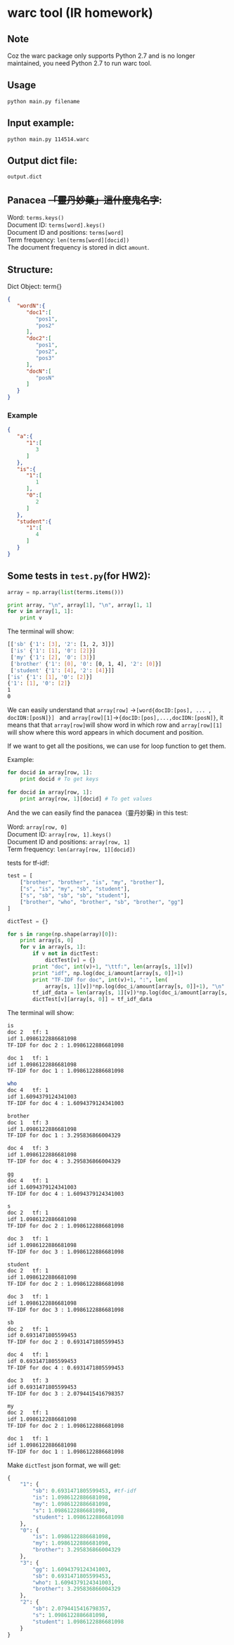 # warc tool (IR homework)

## Note
Coz the warc package only supports Python 2.7 and is no longer maintained, you need Python 2.7 to run warc tool. 

## Usage
`python main.py filename`

## Input example:
`python main.py 114514.warc`

## Output dict file:
`output.dict`

## Panacea ~~「靈丹妙藥」這什麼鬼名字~~:
Word: `terms.keys()`<br/>
Document ID: `terms[word].keys()`<br/>
Document ID and positions: `terms[word]`<br/>
Term frequency: `len(terms[word][docid])`<br/>
The document frequency is stored in dict `amount`.

## Structure:
Dict Object: term{}
```json
{
   "wordN":{
      "doc1":[
         "pos1",
         "pos2"
      ],
      "doc2":[
         "pos1",
         "pos2",
         "pos3"
      ],
      "docN":[
         "posN"
      ]
   }
}
```

### Example

```json
{
   "a":{
      "1":[
         3
      ]
   },
   "is":{
      "1":[
         1
      ],
      "0":[
         2
      ]
   },
   "student":{
      "1":[
         4
      ]
   }
}
```

## Some tests in `test.py`(for HW2):
```python
array = np.array(list(terms.items()))

print array, "\n", array[1], "\n", array[1, 1]
for v in array[1, 1]:
    print v
```

The terminal will show:
```bash
[['sb' {'1': [3], '2': [1, 2, 3]}]
 ['is' {'1': [1], '0': [2]}]
 ['my' {'1': [2], '0': [3]}]
 ['brother' {'1': [0], '0': [0, 1, 4], '2': [0]}]
 ['student' {'1': [4], '2': [4]}]] 
['is' {'1': [1], '0': [2]}] 
{'1': [1], '0': [2]}
1
0
```

We can easily understand that `array[row]` ->`[word{docID:[pos], ... , docIDN:[posN]}] ` and `array[row][1]`->`{docID:[pos],...,docIDN:[posN]}`, it means that that `array[row]`will show word in which row and `array[row][1]` will show where this word appears in which document and position.</br>

If we want to get all the positions, we can use for loop function to get them.

Example:

```Python
for docid in array[row, 1]:
    print docid # To get keys
    
for docid in array[row, 1]:
    print array[row, 1][docid] # To get values
```



And the we can easily find the panacea（靈丹妙藥) in this test:

Word: `array[row, 0]`<br/>
Document ID: `array[row, 1].keys()`<br/>
Document ID and positions: `array[row, 1]`<br/>
Term frequency: `len(array[row, 1][docid])`<br/>

tests for tf-idf:

```python
test = [
    ["brother", "brother", "is", "my", "brother"],
    ["s", "is", "my", "sb", "student"],
    ["s", "sb", "sb", "sb", "student"],
    ["brother", "who", "brother", "sb", "brother", "gg"]
]

dictTest = {}

for s in range(np.shape(array)[0]):
    print array[s, 0]
    for v in array[s, 1]:
        if v not in dictTest:
            dictTest[v] = {}
        print "doc", int(v)+1, "\ttf:", len(array[s, 1][v])
        print "idf", np.log(doc_i/amount[array[s, 0]]+1)
        print "TF-IDF for doc", int(v)+1, ":", len(
            array[s, 1][v])*np.log(doc_i/amount[array[s, 0]]+1), "\n"
        tf_idf_data = len(array[s, 1][v])*np.log(doc_i/amount[array[s, 0]]+1)
        dictTest[v][array[s, 0]] = tf_idf_data
```

The terminal will show:

```bash
is
doc 2   tf: 1
idf 1.0986122886681098
TF-IDF for doc 2 : 1.0986122886681098 

doc 1   tf: 1
idf 1.0986122886681098
TF-IDF for doc 1 : 1.0986122886681098 

who
doc 4   tf: 1
idf 1.6094379124341003
TF-IDF for doc 4 : 1.6094379124341003 

brother
doc 1   tf: 3
idf 1.0986122886681098
TF-IDF for doc 1 : 3.295836866004329 

doc 4   tf: 3
idf 1.0986122886681098
TF-IDF for doc 4 : 3.295836866004329 

gg
doc 4   tf: 1
idf 1.6094379124341003
TF-IDF for doc 4 : 1.6094379124341003 

s
doc 2   tf: 1
idf 1.0986122886681098
TF-IDF for doc 2 : 1.0986122886681098 

doc 3   tf: 1
idf 1.0986122886681098
TF-IDF for doc 3 : 1.0986122886681098 

student
doc 2   tf: 1
idf 1.0986122886681098
TF-IDF for doc 2 : 1.0986122886681098 

doc 3   tf: 1
idf 1.0986122886681098
TF-IDF for doc 3 : 1.0986122886681098 

sb
doc 2   tf: 1
idf 0.6931471805599453
TF-IDF for doc 2 : 0.6931471805599453 

doc 4   tf: 1
idf 0.6931471805599453
TF-IDF for doc 4 : 0.6931471805599453 

doc 3   tf: 3
idf 0.6931471805599453
TF-IDF for doc 3 : 2.0794415416798357 

my
doc 2   tf: 1
idf 1.0986122886681098
TF-IDF for doc 2 : 1.0986122886681098 

doc 1   tf: 1
idf 1.0986122886681098
TF-IDF for doc 1 : 1.0986122886681098
```

Make `dictTest` json format, we will get:

```python
{
    "1": {
        "sb": 0.6931471805599453, #tf-idf
        "is": 1.0986122886681098, 
        "my": 1.0986122886681098, 
        "s": 1.0986122886681098, 
        "student": 1.0986122886681098
    }, 
    "0": {
        "is": 1.0986122886681098, 
        "my": 1.0986122886681098, 
        "brother": 3.295836866004329
    }, 
    "3": {
        "gg": 1.6094379124341003, 
        "sb": 0.6931471805599453, 
        "who": 1.6094379124341003, 
        "brother": 3.295836866004329
    }, 
    "2": {
        "sb": 2.0794415416798357, 
        "s": 1.0986122886681098, 
        "student": 1.0986122886681098
    }
}
```